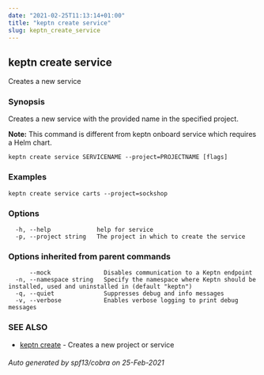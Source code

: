 ```yaml
---
date: "2021-02-25T11:13:14+01:00"
title: "keptn create service"
slug: keptn_create_service
---
```

## keptn create service

Creates a new service

### Synopsis

Creates a new service with the provided name in the specified project.

**Note:** This command is different from keptn onboard service which requires a Helm chart.


```
keptn create service SERVICENAME --project=PROJECTNAME [flags]
```

### Examples

```
keptn create service carts --project=sockshop
```

### Options

```
  -h, --help             help for service
  -p, --project string   The project in which to create the service
```

### Options inherited from parent commands

```
      --mock               Disables communication to a Keptn endpoint
  -n, --namespace string   Specify the namespace where Keptn should be installed, used and uninstalled in (default "keptn")
  -q, --quiet              Suppresses debug and info messages
  -v, --verbose            Enables verbose logging to print debug messages
```

### SEE ALSO

* [keptn create](../keptn_create/)	 - Creates a new project or service

###### Auto generated by spf13/cobra on 25-Feb-2021
